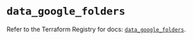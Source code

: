 # `data_google_folders`

Refer to the Terraform Registry for docs: [`data_google_folders`](https://registry.terraform.io/providers/hashicorp/google/6.11.2/docs/data-sources/folders).
